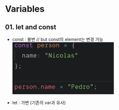 # Variables

## 01. let and const

- const : 불변 // but const의 element는 변경 가능
  ![const](/img/capture01-1.png)

- let : 가변 (기존의 var과 유사)
